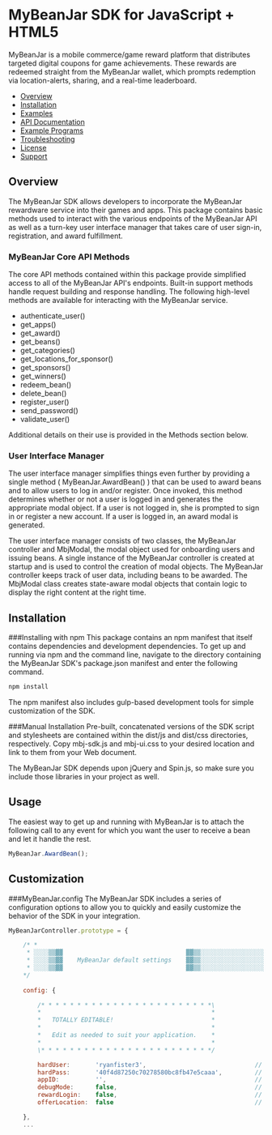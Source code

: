 # MyBeanJar SDK for JavaScript + HTML5

MyBeanJar is a mobile commerce/game reward platform that distributes targeted digital coupons for game achievements. These rewards are redeemed straight from the MyBeanJar wallet, which prompts redemption via location-alerts, sharing, and a real-time leaderboard.

* [Overview](#overview)
* [Installation](#install)
* [Examples](#examples)
* [API Documentation](#api)
* [Example Programs](#programs)
* [Troubleshooting](#troubleshooting)
* [License](#license)
* [Support](#support)

<a name="overview"></a>
## Overview
The MyBeanJar SDK allows developers to incorporate the MyBeanJar rewardware service into their games and apps. This package contains basic methods used to interact with the various endpoints of the MyBeanJar API as well as a turn-key user interface manager that takes care of user sign-in, registration, and award fulfillment.

### MyBeanJar Core API Methods
The core API methods contained within this package provide simplified access to all of the MyBeanJar API's endpoints. Built-in support methods handle request building and response handling. The following high-level methods are available for interacting with the MyBeanJar service.

* authenticate_user()
* get_apps()
* get_award()
* get_beans()
* get_categories()
* get_locations_for_sponsor()
* get_sponsors()
* get_winners()
* redeem_bean()
* delete_bean()
* register_user()
* send_password()
* validate_user()

Additional details on their use is provided in the Methods section below.



### User Interface Manager
The user interface manager simplifies things even further by providing a single method ( MyBeanJar.AwardBean() ) that can be used to award beans and to allow users to log in and/or register. Once invoked, this method determines whether or not a user is logged in and generates the appropriate modal object. If a user is not logged in, she is prompted to sign in or register a new account. If a user is logged in, an award modal is generated.

The user interface manager consists of two classes, the MyBeanJar controller and MbjModal, the modal object used for onboarding users and issuing beans. A single instance of the MyBeanJar controller is created at startup and is used to control the creation of modal objects. The MyBeanJar controller keeps track of user data, including beans to be awarded. The MbjModal class creates state-aware modal objects that contain logic to display the right content at the right time.



<a name="installation"></a>
## Installation

###Installing with npm
This package contains an npm manifest that itself contains dependencies and development dependencies. To get up and running via npm and the command line, navigate to the directory containing the MyBeanJar SDK's package.json manifest and enter the following command.

```sh
npm install
```

The npm manifest also includes gulp-based development tools for simple customization of the SDK.



###Manual Installation
Pre-built, concatenated versions of the SDK script and stylesheets are contained within the dist/js and dist/css directories, respectively. Copy mbj-sdk.js and mbj-ui.css to your desired location and link to them from your Web document.

The MyBeanJar SDK depends upon jQuery and Spin.js, so make sure you include those libraries in your project as well.



<a name="Usage"></a>
## Usage

The easiest way to get up and running with MyBeanJar is to attach the following call to any event for which you want the user to receive a bean and let it handle the rest.

```javascript
MyBeanJar.AwardBean();
```


<a name="customization"></a>
## Customization

###MyBeanJar.config
The MyBeanJar SDK includes a series of configuration options to allow you to quickly and easily customize the behavior of the SDK in your integration.

```javascript
MyBeanJarController.prototype = {

    /* *
     * ░░░░▒▒▓▓                                  ▓▓▒▒░░░░░░░░░░░░░░░░░░░░░░░░░░░░░░░░░░░░░░░░░░░░░░░░░░░░░░░░░░░░░░░░░░░░░░░░░░░░
     * ░░░░▒▒▓▓    MyBeanJar default settings    ▓▓▒▒░░░░░░░░░░░░░░░░░░░░░░░░░░░░░░░░░░░░░░░░░░░░░░░░░░░░░░░░░░░░░░░░░░░░░░░░░░░░
     * ░░░░▒▒▓▓                                  ▓▓▒▒░░░░░░░░░░░░░░░░░░░░░░░░░░░░░░░░░░░░░░░░░░░░░░░░░░░░░░░░░░░░░░░░░░░░░░░░░░░░
    */
    
    config: { 

        /* * * * * * * * * * * * * * * * * * * * * * * *\
        *                                               *
        *   TOTALLY EDITABLE!                           *
        *                                               *
        *   Edit as needed to suit your application.    *
        *                                               *
        \* * * * * * * * * * * * * * * * * * * * * * * */

        hardUser:       'ryanfister3',                              // Username for use with API calls not related to actual user
        hardPass:       '40f4d87250c70278580bc8fb47e5caaa',         // Password for use with API calls not related to actual user
        appID:          '',                                         // The app key to be used to make API requests (visit http://mybeanjar.com for details)
        debugMode:      false,                                      // Enable/disable debug logging
        rewardLogin:    false,                                      // Enable/disable awards for user log-ins
        offerLocation:  false                                       // Enable/disable the option to use location during registration (NOTE: CURRENTLY DISABLED ON SERVER)

    },
    ...
```


